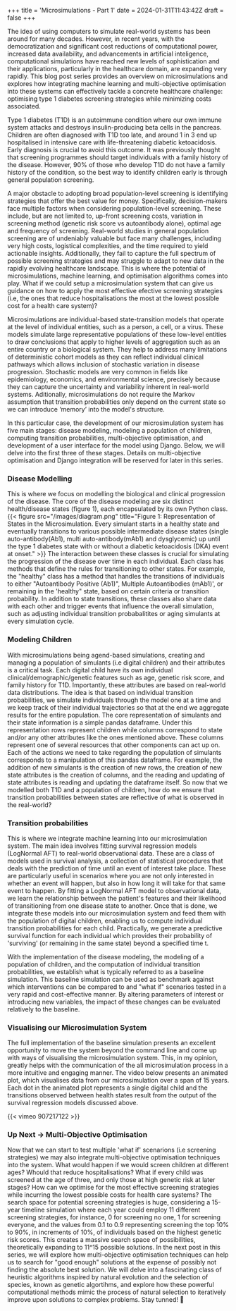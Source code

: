 +++
title = 'Microsimulations - Part 1'
date = 2024-01-31T11:43:42Z
draft = false
+++

The idea of using computers to simulate real-world systems has been around for many decades. However, in recent years, with the democratization and significant cost reductions of computational power, increased data availability, and advancements in artificial inteligence, computational simulations have reached new levels of sophistication and their applications, particularly in the healthcare domain, are expanding very rapidly. This blog post series provides an overview on microsimulations and explores how integrating machine learning and multi-objective optimisation into these systems can effectively tackle a concrete healthcare challenge: optimising type 1 diabetes screening strategies while minimizing costs associated.

Type 1 diabetes (T1D) is an autoimmune condition where our own immune system attacks and destroys insulin-producing beta cells in the pancreas. Children are often diagnosed with T1D too late, and around 1 in 3 end up hospitalised in intensive care with life-threatening diabetic ketoacidosis. Early diagnosis is crucial to avoid this outcome. It was previously thought that screening programmes should target individuals with a family history of the disease. However, 90% of those who develop T1D do not have a family history of the condition, so the best way to identify children early is through general population screening.

A major obstacle to adopting broad population-level screening is identifying strategies that offer the best value for money. Specifically, decision-makers face multiple factors when considering population-level screening. These include, but are not limited to, up-front screening costs, variation in screening method (genetic risk score vs autoantibody alone), optimal age and frequency of screening. Real-world studies in general population screening are of undeniably valuable but face many challenges, including very high costs, logistical complexities, and the time required to yield actionable insights. Additionally, they fail to capture the full spectrum of possible screening strategies and may struggle to adapt to new data in the rapidly evolving healthcare landscape. This is where the potential of microsimulations, machine learning, and optimisation algorithms comes into play. What if we could setup a microsimulation system that can give us guidance on how to apply the most effective efective screening strategies (i.e, the ones that reduce hospitalisations the most at the lowest possible cost for a health care system)?

Microsimulations are individual-based state-transition models that operate at the level of individual entities, such as a person, a cell, or a virus. These models simulate large representative populations of these low-level entities to draw conclusions that apply to higher levels of aggregation such as an entire country or a biological system. They help to address many limitations of deterministic cohort models as they can reflect individual clinical pathways which allows inclusion of stochastic variation in disease progression. Stochastic models are very common in fields like epidemiology, economics, and environmental science, precisely because they can capture the uncertainty and variability inherent in real-world systems. Aditionally, microsimulations do not require the Markov assumption that transition probabilities only depend on the current state so we can introduce ‘memory’ into the model's structure. 

In this particular case, the development of our microsimulation system has five main stages: disease modeling, modeling a population of children, computing transition probabilities, multi-objective optimisation, and development of a user interface for the model using Django. Below, we will delve into the first three of these stages. Details on multi-objective optimisation and Django integration will be reserved for later in this series. 

### Disease Modelling

This is where we focus on modelling the biological and clinical progression of the disease. The core of the disease modeling are six distinct health/disease states (figure 1), each encapsulated by its own Python class.
{{< figure src="/images/diagram.png" title="Figure 1: Representation of States in the Microsimulation. Every simulant starts in a healthy state and eventually transitions to various possible intermediate disease states (single auto-antibody(Ab1), multi auto-antibody(mAb1) and dysglycemic) up until the type 1 diabetes state with or without a diabetic ketoacidosis (DKA) event at onset." >}}
The interaction between these classes is crucial for simulating the progression of the disease over time in each individual. Each class has methods that define the rules for transitioning to other states. For example, the "healthy" class has a method that handles the transitions of individuals to either "Autoantibody Positive (Ab1)", Multiple Autoantibodies (mAb1)', or remaining in the 'healthy" state, based on certain criteria or transition probability. In addition to state transitions, these classes also share data with each other and trigger events that influence the overall simulation, such as adjusting individual transition probabalitites or aging simulants at every simulation cycle. 

### Modeling Children

With microsimulations being agend-based simulations, creating and managing a population of simulants (i.e digital children) and their attributes is a critical task. Each digital child have its own individual clinical/demographic/genetic features such as age, genetic risk score, and family history for T1D. Importantly, these attributes are based on real-world data distributions. The idea is that based on individual transition probabilities, we simulate individuals through the model one at a time and we keep track of their individual trajectories so that at the end we aggregate results for the entire population. The core representation of simulants and their state information is a simple pandas dataframe. Under this representation rows represent children while columns correspond to state and/or any other attributes like the ones mentioned above. These columns represent one of several resources that other components can act up on. Each of the actions we need to take regarding the population of simulants corresponds to a manipulation of this pandas dataframe. For example, the addition of new simulants is the creation of new rows, the creation of new state attributes is the creation of columns, and the reading and updating of state attributes is reading and updating the dataframe itself. So now that we modelled both T1D and a population of children, how do we ensure that transition probabilities between states are reflective of what is observed in the real-world?

### Transition probabilities 
This is where we integrate machine learning into our microsimulation system. The main idea involves fitting survival regression models (LogNormal AFT) to real-world observational data. These are a class of models used in survival analysis, a collection of statistical procedures that deals with the prediction of time until an event of interest take place. These are particularly useful in scenarios where you are not only interested in whether an event will happen, but also in how long it will take for that same event to happen. By fitting a LogNormal AFT model to observational data, we learn the relationship between the patient's features and their likelihood of transitioning from one disease state to another. Once that is done, we integrate these models into our microsimulation system and feed them with the population of digital children, enabling us to compute individual transition probabilities for each child. Practically, we generate a predictive survival function for each individual which provides their probability of 'surviving' (or remaining in the same state) beyond a specified time t. 

With the implementation of the disease modeling, the modeling of a population of children, and the computation of individual transition probabilities, we establish what is typically referred to as a baseline simulation. This baseline simulation can be used as benchmark against which interventions can be compared to and "what if" scenarios tested in a very rapid and cost-effective manner. By altering parameters of interest or introducing new variables, the impact of these changes can be evaluated relatively to the baseline.

### Visualising our Microsimulation System

The full implementation of the baseline simulation presents an excellent opportunity to move the system beyond the command line and come up with ways of visualising the microsimulation system. This, in my opinion, greatly helps with the communication of the all microsimulation process in a more intuitive and engaging manner. The video below presents an animated plot, which visualises data from our microsimulation over a span of 15 years. Each dot in the animated plot represents a single digital child and the transitions observed between health states result from the output of the survival regression models discussed above. 

{{< vimeo 907217122 >}}

### Up Next -> Multi-Objective Optimisation

Now that we can start to test multiple 'what if' scenarions (i.e screening strategies) we may also integrate multi-objective optimisation techniques into the system. What would happen if we would screen children at different ages? Whould that reduce hospitalisations? What if every child was screened at the age of three, and only those at high genetic risk at later stages? How can we optimise for the most effective screening strategies while incurring the lowest possible costs for health care systems? The search space for potential screening strategies is huge, considering a 15-year timeline simulation where each year could employ 11 different screening strategies, for instance, 0 for screening no one, 1 for screening everyone, and the values from 0.1 to 0.9 representing screening the top 10% to 90%, in increments of 10%, of individuals based on the highest genetic risk scores. This creates a massive search space of possibilities, theoretically expanding to 11^15 possible solutions. In the next post in this series, we will explore how multi-objective optimisation techniques can help us to search for "good enough" solutions at the expense of possibly not finding the absolute best solution. We will delve into a fascinating class of heuristic algorithms inspired by natural evolution and the selection of species, known as genetic algortihms, and explore how these powerful computational methods mimic the process of natural selection to iteratively improve upon solutions to complex problems. Stay tunned! 🚀




